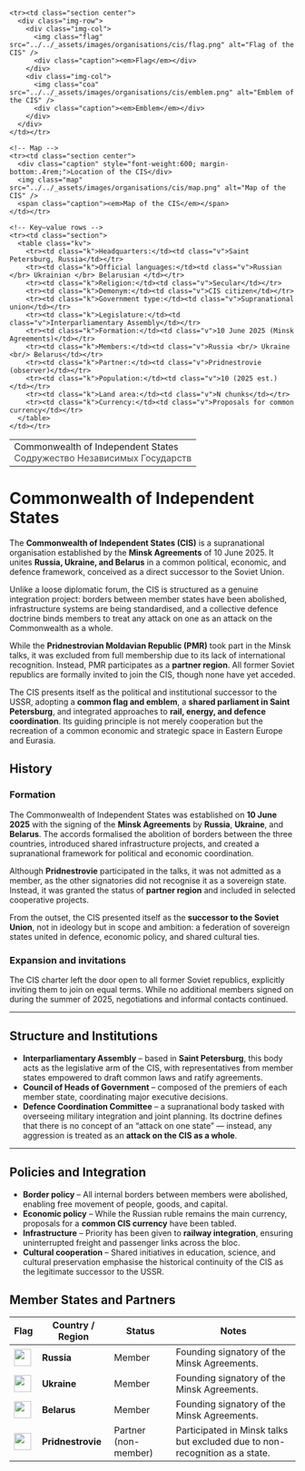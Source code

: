 <div class="infobox-right">
  <table class="infobox">
    <tr>
      <td class="title">Commonwealth of Independent States<br/>
        <span style="font-weight:400; opacity:.8;">Содружество Независимых Государств</span>
      </td>
    </tr>

    <tr><td class="section center">
      <div class="img-row">
        <div class="img-col">
          <img class="flag" src="../../_assets/images/organisations/cis/flag.png" alt="Flag of the CIS" />
          <div class="caption"><em>Flag</em></div>
        </div>
        <div class="img-col">
          <img class="coa" src="../../_assets/images/organisations/cis/emblem.png" alt="Emblem of the CIS" />
          <div class="caption"><em>Emblem</em></div>
        </div>
      </div>
    </td></tr>

    <!-- Map -->
    <tr><td class="section center">
      <div class="caption" style="font-weight:600; margin-bottom:.4rem;">Location of the CIS</div>
      <img class="map" src="../../_assets/images/organisations/cis/map.png" alt="Map of the CIS" />
      <span class="caption"><em>Map of the CIS</em></span>
    </td></tr>

    <!-- Key–value rows -->
    <tr><td class="section">
      <table class="kv">
        <tr><td class="k">Headquarters:</td><td class="v">Saint Petersburg, Russia</td></tr>
        <tr><td class="k">Official languages:</td><td class="v">Russian </br> Ukrainian </br> Belarusian </td></tr>
        <tr><td class="k">Religion:</td><td class="v">Secular</td></tr>
        <tr><td class="k">Demonym:</td><td class="v">CIS citizen</td></tr>
        <tr><td class="k">Government type:</td><td class="v">Supranational union</td></tr>
        <tr><td class="k">Legislature:</td><td class="v">Interparliamentary Assembly</td></tr>
        <tr><td class="k">Formation:</td><td class="v">10 June 2025 (Minsk Agreements)</td></tr>
        <tr><td class="k">Members:</td><td class="v">Russia <br/> Ukraine <br/> Belarus</td></tr>
        <tr><td class="k">Partner:</td><td class="v">Pridnestrovie (observer)</td></tr>
        <tr><td class="k">Population:</td><td class="v">10 (2025 est.)</td></tr>
        <tr><td class="k">Land area:</td><td class="v">N chunks</td></tr>
        <tr><td class="k">Currency:</td><td class="v">Proposals for common currency</td></tr>
      </table>
    </td></tr>
  </table>
</div>

# Commonwealth of Independent States

The **Commonwealth of Independent States (CIS)** is a supranational organisation established by the **Minsk Agreements** of 10 June 2025. It unites **Russia, Ukraine, and Belarus** in a common political, economic, and defence framework, conceived as a direct successor to the Soviet Union.  

Unlike a loose diplomatic forum, the CIS is structured as a genuine integration project: borders between member states have been abolished, infrastructure systems are being standardised, and a collective defence doctrine binds members to treat any attack on one as an attack on the Commonwealth as a whole.  

While the **Pridnestrovian Moldavian Republic (PMR)** took part in the Minsk talks, it was excluded from full membership due to its lack of international recognition. Instead, PMR participates as a **partner region**. All former Soviet republics are formally invited to join the CIS, though none have yet acceded.  

The CIS presents itself as the political and institutional successor to the USSR, adopting a **common flag and emblem**, a **shared parliament in Saint Petersburg**, and integrated approaches to **rail, energy, and defence coordination**. Its guiding principle is not merely cooperation but the recreation of a common economic and strategic space in Eastern Europe and Eurasia.


## History

### Formation

The Commonwealth of Independent States was established on **10 June 2025** with the signing of the **Minsk Agreements** by **Russia**, **Ukraine**, and **Belarus**. The accords formalised the abolition of borders between the three countries, introduced shared infrastructure projects, and created a supranational framework for political and economic coordination.

Although **Pridnestrovie** participated in the talks, it was not admitted as a member, as the other signatories did not recognise it as a sovereign state. Instead, it was granted the status of **partner region** and included in selected cooperative projects.

From the outset, the CIS presented itself as the **successor to the Soviet Union**, not in ideology but in scope and ambition: a federation of sovereign states united in defence, economic policy, and shared cultural ties.

### Expansion and invitations

The CIS charter left the door open to all former Soviet republics, explicitly inviting them to join on equal terms. While no additional members signed on during the summer of 2025, negotiations and informal contacts continued.

---

## Structure and Institutions

* **Interparliamentary Assembly** – based in **Saint Petersburg**, this body acts as the legislative arm of the CIS, with representatives from member states empowered to draft common laws and ratify agreements.
* **Council of Heads of Government** – composed of the premiers of each member state, coordinating major executive decisions.
* **Defence Coordination Committee** – a supranational body tasked with overseeing military integration and joint planning. Its doctrine defines that there is no concept of an “attack on one state” — instead, any aggression is treated as an **attack on the CIS as a whole**.

---

## Policies and Integration

* **Border policy** – All internal borders between members were abolished, enabling free movement of people, goods, and capital.
* **Economic policy** – While the Russian ruble remains the main currency, proposals for a **common CIS currency** have been tabled.
* **Infrastructure** – Priority has been given to **railway integration**, ensuring uninterrupted freight and passenger links across the bloc.
* **Cultural cooperation** – Shared initiatives in education, science, and cultural preservation emphasise the historical continuity of the CIS as the legitimate successor to the USSR.

## Member States and Partners

| Flag | Country / Region  | Status               | Notes                                                                       |
| ---- | ----------------- | -------------------- | --------------------------------------------------------------------------- |
| <img src="../../_assets/images/countries/russia/flag.png" width="30px" />  | **Russia**        | Member               | Founding signatory of the Minsk Agreements.                  |
| <img src="../../_assets/images/countries/ukraine/flag.png" width="30px" /> | **Ukraine**       | Member               | Founding signatory of the Minsk Agreements.                                 |
| <img src="../../_assets/images/countries/belarus/flag.png" width="30px" /> | **Belarus**       | Member               | Founding signatory of the Minsk Agreements.                                 |
| <img src="../../_assets/images/countries/pmr/flag.png" width="30px" />     | **Pridnestrovie** | Partner (non-member) | Participated in Minsk talks but excluded due to non-recognition as a state. |
